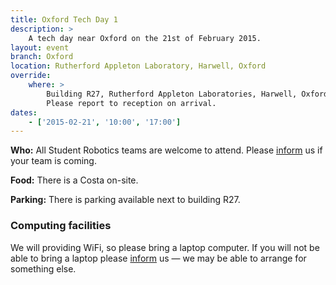 ```yaml
---
title: Oxford Tech Day 1
description: >
    A tech day near Oxford on the 21st of February 2015.
layout: event
branch: Oxford
location: Rutherford Appleton Laboratory, Harwell, Oxford
override:
    where: >
        Building R27, Rutherford Appleton Laboratories, Harwell, Oxford, OX11 0QX<br />
        Please report to reception on arrival.
dates:
    - ['2015-02-21', '10:00', '17:00']
---
```


**Who:** All Student Robotics teams are welcome to attend. Please [inform](/about/contactus) us if your team is coming.

**Food:** There is a Costa on-site.

**Parking:** There is parking available next to building R27.

### Computing facilities

We will providing WiFi, so please bring a laptop computer. If you will not be able to bring a laptop please [inform](/about/contactus) us — we may be able to arrange for something else.
